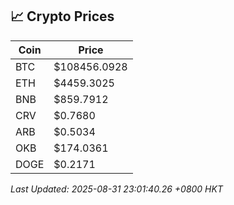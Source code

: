 ## 📈 Crypto Prices

| Coin | Price |
| ---- | ----- |
| BTC | $108456.0928 |
| ETH | $4459.3025 |
| BNB | $859.7912 |
| CRV | $0.7680 |
| ARB | $0.5034 |
| OKB | $174.0361 |
| DOGE | $0.2171 |

_Last Updated: 2025-08-31 23:01:40.26 +0800 HKT_